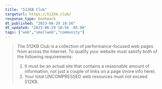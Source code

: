 ```yaml
---
title: "512KB Club"
targeturl: https://512kb.club/
response_type: bookmark
dt_published: "2023-06-29 10:56"
dt_updated: "2023-06-29 10:56 -05:00"
tags: ["web","smallweb","community"]
---
```


> The 512KB Club is a collection of performance-focused web pages from across the Internet. To qualify your website must satisfy both of the following requirements:
> 
>  1. It must be an actual site that contains a reasonable amount of information, not just a couple of links on a page (more info here).
>  2. Your total UNCOMPRESSED web resources must not exceed 512KB.
